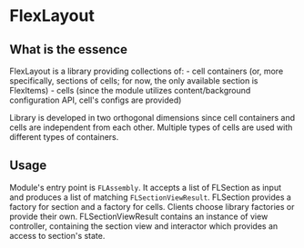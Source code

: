 # FlexLayout

## What is the essence

FlexLayout is a library providing collections of: 
    - cell containers (or, more specifically, sections of cells; for now, the only available section is FlexItems)
    - cells (since the module utilizes content/background configuration API, cell's configs are provided)

Library is developed in two orthogonal dimensions since cell containers and cells are independent from each other. Multiple types of cells are used with different types of containers.

## Usage

Module's entry point is `FLAssembly`. It accepts a list of FLSection as input and produces a list of matching `FLSectionViewResult`.
FLSection provides a factory for section and a factory for cells. Clients choose library factories or provide their own.
FLSectionViewResult contains an instance of view controller, containing the section view and interactor which provides an access to section's state.     
